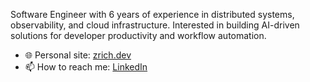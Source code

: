Software Engineer with 6 years of experience in distributed systems, observability, and cloud infrastructure. Interested in building AI-driven solutions for developer productivity and workflow automation.

- 🌐 Personal site: [zrich.dev](https://zrich.dev/)
- 📫 How to reach me: [LinkedIn](https://www.linkedin.com/in/richardsonz)

